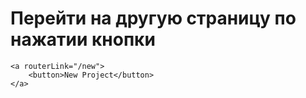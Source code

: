 # Перейти на другую страницу по нажатии кнопки

```markup
<a routerLink="/new">
    <button>New Project</button>
</a>
```
